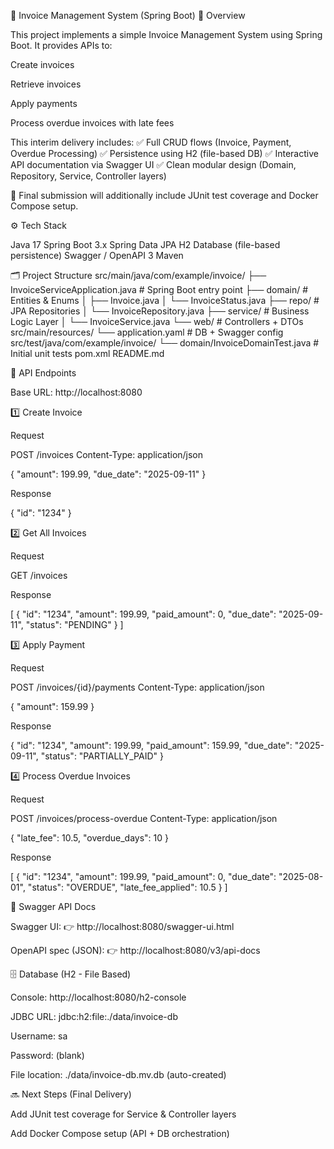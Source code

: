 📘 Invoice Management System (Spring Boot)
📌 Overview

This project implements a simple Invoice Management System using Spring Boot.
It provides APIs to:

Create invoices

Retrieve invoices

Apply payments

Process overdue invoices with late fees

This interim delivery includes:
✅ Full CRUD flows (Invoice, Payment, Overdue Processing)
✅ Persistence using H2 (file-based DB)
✅ Interactive API documentation via Swagger UI
✅ Clean modular design (Domain, Repository, Service, Controller layers)

🚀 Final submission will additionally include JUnit test coverage and Docker Compose setup.

⚙️ Tech Stack

Java 17
Spring Boot 3.x
Spring Data JPA
H2 Database (file-based persistence)
Swagger / OpenAPI 3
Maven

🗂️ Project Structure
src/main/java/com/example/invoice/
├── InvoiceServiceApplication.java   # Spring Boot entry point
├── domain/                          # Entities & Enums
│   ├── Invoice.java
│   └── InvoiceStatus.java
├── repo/                            # JPA Repositories
│   └── InvoiceRepository.java
├── service/                         # Business Logic Layer
│   └── InvoiceService.java
└── web/                             # Controllers + DTOs
src/main/resources/
└── application.yaml                 # DB + Swagger config
src/test/java/com/example/invoice/
└── domain/InvoiceDomainTest.java    # Initial unit tests
pom.xml
README.md

🔗 API Endpoints

Base URL: http://localhost:8080

1️⃣ Create Invoice

Request

POST /invoices
Content-Type: application/json

{
  "amount": 199.99,
  "due_date": "2025-09-11"
}


Response

{
  "id": "1234"
}

2️⃣ Get All Invoices

Request

GET /invoices


Response

[
  {
    "id": "1234",
    "amount": 199.99,
    "paid_amount": 0,
    "due_date": "2025-09-11",
    "status": "PENDING"
  }
]

3️⃣ Apply Payment

Request

POST /invoices/{id}/payments
Content-Type: application/json

{
  "amount": 159.99
}


Response

{
  "id": "1234",
  "amount": 199.99,
  "paid_amount": 159.99,
  "due_date": "2025-09-11",
  "status": "PARTIALLY_PAID"
}

4️⃣ Process Overdue Invoices

Request

POST /invoices/process-overdue
Content-Type: application/json

{
  "late_fee": 10.5,
  "overdue_days": 10
}


Response

[
  {
    "id": "1234",
    "amount": 199.99,
    "paid_amount": 0,
    "due_date": "2025-08-01",
    "status": "OVERDUE",
    "late_fee_applied": 10.5
  }
]

📖 Swagger API Docs

Swagger UI: 👉 http://localhost:8080/swagger-ui.html

OpenAPI spec (JSON): 👉 http://localhost:8080/v3/api-docs

🗄️ Database (H2 - File Based)

Console: http://localhost:8080/h2-console

JDBC URL: jdbc:h2:file:./data/invoice-db

Username: sa

Password: (blank)

File location: ./data/invoice-db.mv.db (auto-created)

🔜 Next Steps (Final Delivery)

Add JUnit test coverage for Service & Controller layers

Add Docker Compose setup (API + DB orchestration)